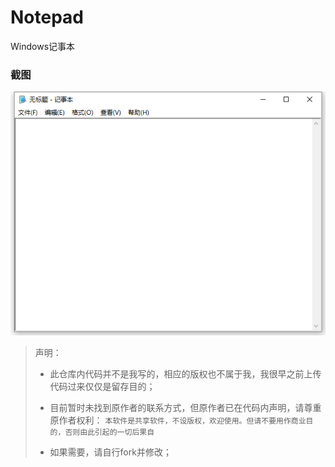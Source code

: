 # Notepad

Windows记事本

### 截图

![image](./生成/截图.png)



> 声明：
>
> - 此仓库内代码并不是我写的，相应的版权也不属于我，我很早之前上传代码过来仅仅是留存目的；
>
> - 目前暂时未找到原作者的联系方式，但原作者已在代码内声明，请尊重原作者权利：
>   `本软件是共享软件，不设版权，欢迎使用。但请不要用作商业目的，否则由此引起的一切后果自`
>
> - 如果需要，请自行fork并修改；
